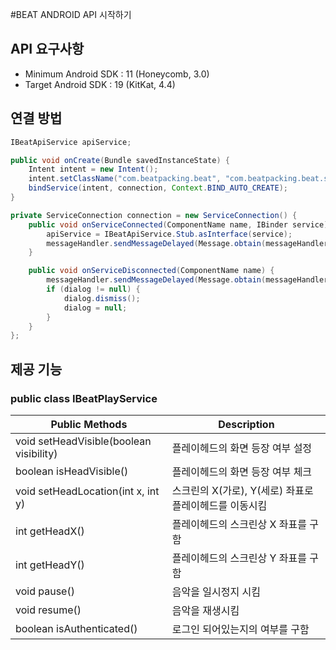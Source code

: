 #BEAT ANDROID API 시작하기
## API 요구사항
* Minimum Android SDK : 11 (Honeycomb, 3.0)
* Target Android SDK : 19 (KitKat, 4.4)

## 연결 방법
```java
IBeatApiService apiService;

public void onCreate(Bundle savedInstanceState) {
    Intent intent = new Intent();
    intent.setClassName("com.beatpacking.beat", "com.beatpacking.beat.services.PlayHeadService");
    bindService(intent, connection, Context.BIND_AUTO_CREATE);
}

private ServiceConnection connection = new ServiceConnection() {
    public void onServiceConnected(ComponentName name, IBinder service) 
        apiService = IBeatApiService.Stub.asInterface(service);
        messageHandler.sendMessageDelayed(Message.obtain(messageHandler, MSG_CONNECTED), 1000);
    }

    public void onServiceDisconnected(ComponentName name) {
        messageHandler.sendMessageDelayed(Message.obtain(messageHandler, MSG_DISCONNECTED), 500);
        if (dialog != null) {
            dialog.dismiss();
            dialog = null;
        }
    }
};
```

## 제공 기능

### public class IBeatPlayService

| Public Methods | Description |
| -------------- | --------------- |
| void setHeadVisible(boolean visibility) | 플레이헤드의 화면 등장 여부 설정 |
| boolean isHeadVisible() | 플레이헤드의 화면 등장 여부 체크 |
| void setHeadLocation(int x, int y) | 스크린의 X(가로), Y(세로) 좌표로 플레이헤드를 이동시킴 |
| int getHeadX() | 플레이헤드의 스크린상 X 좌표를 구함 |
| int getHeadY() | 플레이헤드의 스크린상 Y 좌표를 구함 |
| void pause() | 음악을 일시정지 시킴 |
| void resume() | 음악을 재생시킴 |
| boolean isAuthenticated() | 로그인 되어있는지의 여부를 구함 |



